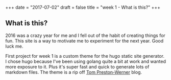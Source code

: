 +++
date = "2017-07-02"
draft = false
title = "week 1 - What is this?"
+++
## What is this?

2016 was a crazy year for me and I fell out of the habit of creating things for fun. This site is a way to motivate me to experiment for the next year.
Good luck me.

First project for week 1 is a custom theme for the hugo static site generator. I chose hugo because I've been using golang quite a bit at work and wanted more exposure to it. Plus it's super fast and quick to generate lots of markdown files. The theme is a rip off [Tom Preston-Werner](http://tom.preston-werner.com/) blog.
